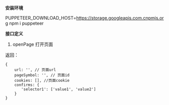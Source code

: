 **安装环境**

PUPPETEER_DOWNLOAD_HOST=https://storage.googleapis.com.cnpmjs.org npm i puppeteer

**接口定义**
1. openPage 打开页面

返回：
```
{
    url: '', // 页面url
    pageSymbol: '', // 页面id
    cookies: [], //页面cookie
    confirms: {
       'selector1': ['value1', 'value2'] 
    }
}
 ```